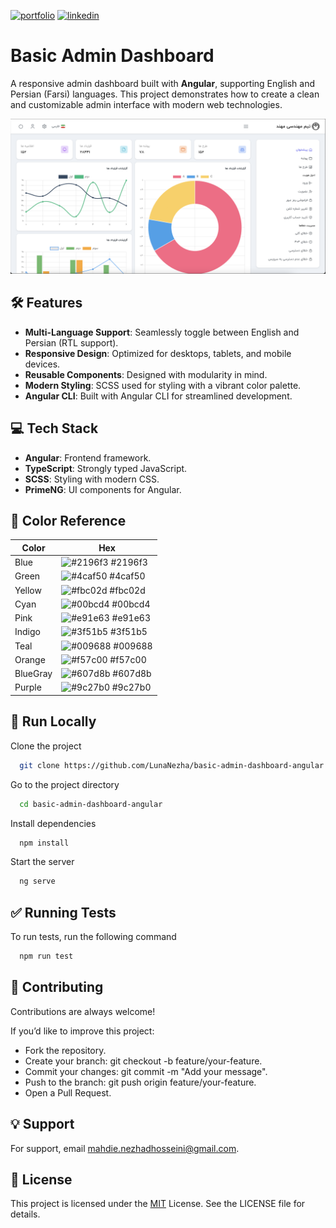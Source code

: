 [![portfolio](https://img.shields.io/badge/my_portfolio-000?style=for-the-badge&logo=ko-fi&logoColor=white)](https://lunanezha.com/)
[![linkedin](https://img.shields.io/badge/linkedin-0A66C2?style=for-the-badge&logo=linkedin&logoColor=white)](www.linkedin.com/in/luna-nezha/)

# **Basic Admin Dashboard**

A responsive admin dashboard built with **Angular**, supporting English and Persian (Farsi) languages. This project demonstrates how to create a clean and customizable admin interface with modern web technologies.

![App Screenshot](src/assets/images/screenshot.png)

## 🛠 **Features**

-   **Multi-Language Support**: Seamlessly toggle between English and Persian (RTL support).
-   **Responsive Design**: Optimized for desktops, tablets, and mobile devices.
-   **Reusable Components**: Designed with modularity in mind.
-   **Modern Styling**: SCSS used for styling with a vibrant color palette.
-   **Angular CLI**: Built with Angular CLI for streamlined development.

## 💻 **Tech Stack**

-   **Angular**: Frontend framework.
-   **TypeScript**: Strongly typed JavaScript.
-   **SCSS**: Styling with modern CSS.
-   **PrimeNG**: UI components for Angular.

## 🎨 Color Reference

| Color    | Hex                                                              |
| -------- | ---------------------------------------------------------------- |
| Blue     | ![#2196f3](https://via.placeholder.com/10/2196f3?text=+) #2196f3 |
| Green    | ![#4caf50](https://via.placeholder.com/10/4caf50?text=+) #4caf50 |
| Yellow   | ![#fbc02d](https://via.placeholder.com/10/fbc02d?text=+) #fbc02d |
| Cyan     | ![#00bcd4](https://via.placeholder.com/10/00bcd4?text=+) #00bcd4 |
| Pink     | ![#e91e63](https://via.placeholder.com/10/e91e63?text=+) #e91e63 |
| Indigo   | ![#3f51b5](https://via.placeholder.com/10/3f51b5?text=+) #3f51b5 |
| Teal     | ![#009688](https://via.placeholder.com/10/009688?text=+) #009688 |
| Orange   | ![#f57c00](https://via.placeholder.com/10/f57c00?text=+) #f57c00 |
| BlueGray | ![#607d8b](https://via.placeholder.com/10/607d8b?text=+) #607d8b |
| Purple   | ![#9c27b0](https://via.placeholder.com/10/9c27b0?text=+) #9c27b0 |

## 🚀 **Run Locally**

Clone the project

```bash
  git clone https://github.com/LunaNezha/basic-admin-dashboard-angular
```

Go to the project directory

```bash
  cd basic-admin-dashboard-angular
```

Install dependencies

```bash
  npm install
```

Start the server

```bash
  ng serve
```

## ✅ **Running Tests**

To run tests, run the following command

```bash
  npm run test
```

## 🤝 **Contributing**

Contributions are always welcome!

If you’d like to improve this project:

-   Fork the repository.
-   Create your branch: git checkout -b feature/your-feature.
-   Commit your changes: git commit -m "Add your message".
-   Push to the branch: git push origin feature/your-feature.
-   Open a Pull Request.

## 💡 **Support**

For support, email mahdie.nezhadhosseini@gmail.com.

## 📝 **License**

This project is licensed under the
[MIT](https://choosealicense.com/licenses/mit/) License. See the LICENSE file for details.
